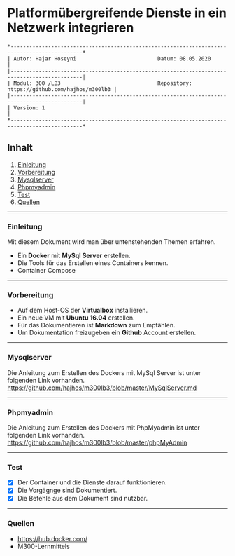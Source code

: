 # Platformübergreifende Dienste in ein Netzwerk integrieren
``` 
*---------------------------------------------------------------------------------------------*
| Autor: Hajar Hoseyni                          Datum: 08.05.2020                             |
|---------------------------------------------------------------------------------------------|
| Modul: 300 /LB3                               Repository: https://github.com/hajhos/m300lb3 |
|---------------------------------------------------------------------------------------------|
| Version: 1                                                                                  |
*---------------------------------------------------------------------------------------------*
```
## Inhalt
1. [Einleitung](#Einleitung)
2. [Vorbereitung](#Vorbereitung)
3. [Mysqlserver](#Mysqlserver)
4. [Phpmyadmin](#Phpmyadmin)
5. [Test](#Test)
6. [Quellen](#Quellen)
___
### Einleitung
Mit diesem Dokument wird man über untenstehenden Themen erfahren.
- Ein **Docker** mit **MySql Server** erstellen.
- Die Tools für das Erstellen eines Containers kennen.
- Container Compose
___
### Vorbereitung
- Auf dem Host-OS der **Virtualbox** installieren.
- Ein neue VM mit **Ubuntu 16.04** erstellen.
- Für das Dokumentieren ist **Markdown** zum Empfählen.
- Um Dokumentation freizugeben ein **Github** Account erstellen.
___
### Mysqlserver
Die Anleitung zum Erstellen des Dockers mit MySql Server ist unter folgenden Link vorhanden.
https://github.com/hajhos/m300lb3/blob/master/MySqlServer.md
___
### Phpmyadmin
Die Anleitung zum Erstellen des Dockers mit PhpMyadmin ist unter folgenden Link vorhanden.
https://github.com/hajhos/m300lb3/blob/master/phpMyAdmin
___
### Test
- [x] Der Container und die Dienste darauf funktionieren.
- [x] Die Vorgägnge sind Dokumentiert.
- [x] Die Befehle aus dem Dokument sind nutzbar.
___
### Quellen
- https://hub.docker.com/
- M300-Lernmittels

